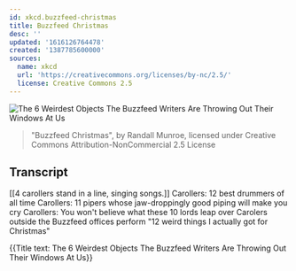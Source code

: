 ```yaml
---
id: xkcd.buzzfeed-christmas
title: Buzzfeed Christmas
desc: ''
updated: '1616126764478'
created: '1387785600000'
sources:
  name: xkcd
  url: 'https://creativecommons.org/licenses/by-nc/2.5/'
  license: Creative Commons 2.5
---
```

![The 6 Weirdest Objects The Buzzfeed Writers Are Throwing Out Their Windows At Us](https://imgs.xkcd.com/comics/buzzfeed_christmas.png)
> "Buzzfeed Christmas", by Randall Munroe, licensed under Creative Commons Attribution-NonCommercial 2.5 License

## Transcript
[[4 carollers stand in a line, singing songs.]]
Carollers: 12 best drummers of all time
Carollers: 11 pipers whose jaw-droppingly good piping will make you cry
Carollers: You won't believe what these 10 lords leap over
Carolers outside the Buzzfeed offices perform "12 weird things I actually got for Christmas"

{{Title text: The 6 Weirdest Objects The Buzzfeed Writers Are Throwing Out Their Windows At Us}}
